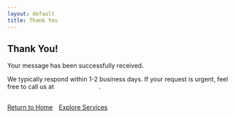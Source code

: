 ```yaml
---
layout: default
title: Thank You
---
```

<!-- markdownlint-disable -->
<!-- Hero Section -->
<section id="hero" class="hero-section">
  <div class="hero-container">
    <div class="hero-content">
      <div class="text-center text-white hero-text">
        <h1>Thank You!</h1>
        <p class="lead">Your message has been successfully received.</p>
        <p>We typically respond within 1-2 business days. If your request is urgent, feel free to call us at <a href="tel:9453586236" style="color: white; text-decoration: underline;">945-358-6236</a>.</p>
        <div style="margin-top: 30px;">
          <a href="/" class="btn btn-primary" style="margin-right: 10px;">Return to Home</a>
          <a href="/services/" class="btn btn-outline-light">Explore Services</a>
        </div>
      </div>
    </div>
  </div>
</section>

